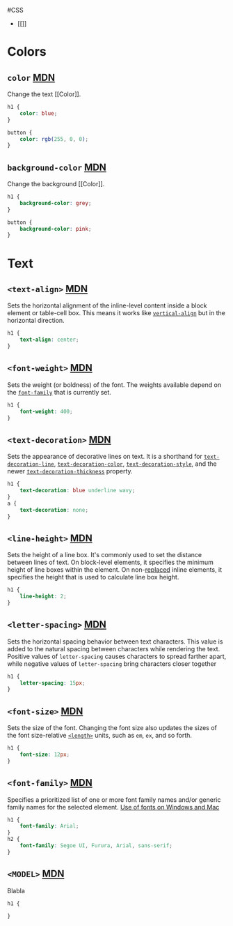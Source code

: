#CSS 

- [[]]
# Colors
## `color` [MDN](https://developer.mozilla.org/en-US/docs/Web/CSS/color)
Change the text [[Color]].
```CSS
h1 {
	color: blue;
}

button {
	color: rgb(255, 0, 0); 
}
```

## `background-color` [MDN](https://developer.mozilla.org/en-US/docs/Web/CSS/background-color)
Change the background [[Color]].
```CSS
h1 {
	background-color: grey;
}

button {
	background-color: pink;
}
```

# Text
## `<text-align>` [MDN](https://developer.mozilla.org/en-US/docs/Web/CSS/text-align)
Sets the horizontal alignment of the inline-level content inside a block element or table-cell box. This means it works like [`vertical-align`](https://developer.mozilla.org/en-US/docs/Web/CSS/vertical-align) but in the horizontal direction.
```CSS
h1 {
	text-align: center;
}
```

## `<font-weight>` [MDN](https://developer.mozilla.org/en-US/docs/Web/CSS/font-weight)
Sets the weight (or boldness) of the font. The weights available depend on the [`font-family`](https://developer.mozilla.org/en-US/docs/Web/CSS/font-family) that is currently set.
```CSS
h1 {
	font-weight: 400;
}
```

## `<text-decoration>` [MDN](https://developer.mozilla.org/en-US/docs/Web/CSS/text-decoration)
Sets the appearance of decorative lines on text. It is a shorthand for [`text-decoration-line`](https://developer.mozilla.org/en-US/docs/Web/CSS/text-decoration-line), [`text-decoration-color`](https://developer.mozilla.org/en-US/docs/Web/CSS/text-decoration-color), [`text-decoration-style`](https://developer.mozilla.org/en-US/docs/Web/CSS/text-decoration-style), and the newer [`text-decoration-thickness`](https://developer.mozilla.org/en-US/docs/Web/CSS/text-decoration-thickness) property.
```CSS
h1 {
	text-decoration: blue underline wavy;
}
a {
	text-decoration: none;
}
```

## `<line-height>` [MDN](https://developer.mozilla.org/en-US/docs/Web/CSS/line-height)
Sets the height of a line box. It's commonly used to set the distance between lines of text. On block-level elements, it specifies the minimum height of line boxes within the element. On non-[replaced](https://developer.mozilla.org/en-US/docs/Web/CSS/Replaced_element) inline elements, it specifies the height that is used to calculate line box height.
```CSS
h1 {
	line-height: 2;
}
```

## `<letter-spacing>` [MDN](https://developer.mozilla.org/en-US/docs/Web/CSS/letter-spacing)
Sets the horizontal spacing behavior between text characters. This value is added to the natural spacing between characters while rendering the text. Positive values of `letter-spacing` causes characters to spread farther apart, while negative values of `letter-spacing` bring characters closer together
```CSS
h1 {
	letter-spacing: 15px;
}
```

## `<font-size>` [MDN](https://developer.mozilla.org/en-US/docs/Web/CSS/font-size)
Sets the size of the font. Changing the font size also updates the sizes of the font size-relative [`<length>`](https://developer.mozilla.org/en-US/docs/Web/CSS/length) units, such as `em`, `ex`, and so forth.
```CSS
h1 {
	font-size: 12px;
}
```

## `<font-family>` [MDN](https://developer.mozilla.org/en-US/docs/Web/CSS/font-family)
Specifies a prioritized list of one or more font family names and/or generic family names for the selected element.
[Use of fonts on Windows and Mac](https://www.cssfontstack.com/)
```CSS
h1 {
	font-family: Arial;
}
h2 {
	font-family: Segoe UI, Furura, Arial, sans-serif;
}
```

## `<MODEL>` [MDN](https://developer.mozilla.org/en-US/docs/Web/CSS/)
Blabla
```CSS
h1 {
	
}
